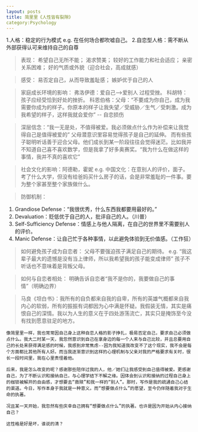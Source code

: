 ```yaml
---
layout: posts
title: 简里里《人性皆有裂隙》
category:Psychology
---
```


1.人格：稳定的行为模式
e.g. 在任何场合都吹嘘自己。
2.自恋型人格：需不断从外部获得认可来维持自己的自尊
>表现：
希望自己无所不能；
渴求赞美；
较好的工作能力和社会适应；
亲密关系困难；
好的气质或外貌（迎合社会，高成就感）

>感受：
易否定自己，从而导致羞耻感；
嫉妒优于自己的人

>家庭成长环境的影响：
弗洛伊德：爱自己-->爱别人 过程受挫。
科胡特：孩子应经受恰到好处的挫折。
科恩伯格：父母：“不要成为你自己，成为我需要你成为的样子。你原本的样子让我失望／受威胁／生气／受刺激。成为我希望的样子，这样我就会爱你” -- 自恋损伤 

>深层信念：“我一无是处，不值得被爱。我必须做点什么作为补偿来让我觉得自己是值得被爱的”
父母潜意识里容易觉得孩子是自己的延伸。
而有些孩子聪明听话善于迎合父母。他们成长到某一阶段往往会觉得迷茫。比如我并不知道自己喜不喜欢数学，但是我拿了好多奥赛奖。“我为什么在做这样的事情，我并不真的喜欢它”

>社会文化的影响：阿德勒，霍妮
e.g. 中国文化：在意别人的评价，面子。考了什么大学，但没有给爸妈买什么房子的话，会是非常羞耻的一件事。要为整个家甚至整个家族做什么。

>防御机制：
1. Grandiose Defense：“我很优秀，什么东西我都要用最好的。”
2. Devaluation：贬低优于自己的人，批评自己的人。（川普）
3. Self-Sufficiency Defense：情感上与他人隔离，在自己的世界里不需要别人的评价。
4. Manic Defense：让自己忙于各种事情，以此避免体验到无价值感。（工作狂）

>如何避免孩子成为自恋者：
父母不要强迫孩子满足自己的期待。
e.g. “我这辈子最大的遗憾是没有当上律师，所以我希望我的孩子能变成律师”
孩子不听话也不意味着是背叛父母。

>如何与自恋者相处：
明确告诉自恋者“我不是你的，我要做自己的事情”（明确边界）

>马良《坦白书》：我所有的自负都来自我的自卑，所有的英雄气概都来自我内心的软弱，所有的振振有词都因为心中满是怀疑。我假装无情，其实是痛恨自己的深情。我以为人生的意义在于四处游荡流亡，其实只是掩饰至今没有找到愿意驻足的地方。

`像简里里一样，我也常常因自己身上这种自恋人格的影子挣扎，极易否定自己，要求自己必须做点什么。我大二时某一天，我忽然意识到自己在拿身边的每一个人来与自己比较，并且总要用自己的长处来获得满足感的时候，我感到非常焦虑--因为我知道我改变不了这个现实，我不会是每个方面都比其他所有人好。而当我逐渐意识到这样的心理机制与父亲对我的严格要求有关时，很长一段时间里，我在心里责怪着他。`

`后来，我是怎么改变的呢？感谢那些陪伴过我的人，他／她们让我感受到自己值得被爱。更感谢自己，为了不断认识和接纳自己，与心理学结下不解之缘。因体会到认识和接纳的过程自己身上的枷锁被解开的自由感，才想要去“救赎”和我一样的“别人”。那时，写作是我的疏通自己心结的渠道。今日，写作本身于我就是一种意义。而“想要做点什么”的愿望，至今仍伴随着我对于生命的执著。`

`况且某一天开始，我忽然有些庆幸自己拥有“想要做点什么”的执著。也许是因为开始从内心接纳自己？`

`这性格是好是坏，谁说的清？`
